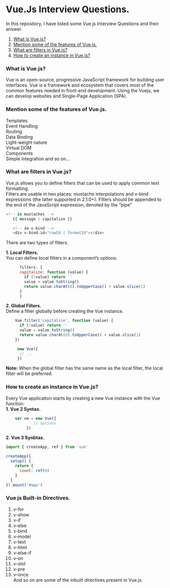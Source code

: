 # Vue.Js Interview Questions.
In this repository, I have listed some Vue.js Interview Questions and their answer. <br />

1. [What is Vue.js?](#what-is-react-js) <br />
2. [Mention some of the features of Vue.js.](#mention-some-of-the-features-of-vuejs) <br />
3. [What are filters in Vue.js?](#what-are-filters-in-vuejs) <br />
4. [How to create an instance in Vue.js?](#vue-js-built-in-directives) <br />



### What is Vue.js?
  Vue is an open-source, progressive JavaScript framework for building user interfaces. Vue is a framework and ecosystem that covers most of the common features needed in front-end development. Using the Vuejs, we can develop websites and Single-Page Application (SPA).


### Mention some of the features of Vue.js.
  Templates <br />
	Event Handling <br />
	Routing  <br />
	Data Binding  <br />
	Light-weight nature  <br />
  Virtual DOM <br />
  Components <br />
  Simple integration and so on... 


  
### What are filters in Vue.js?
   Vue.js allows you to define filters that can be used to apply common text formatting. <br />
   Filters are usable in two places: mustache interpolations and v-bind expressions (the latter supported in 2.1.0+). 
   Filters should be appended to the end of the JavaScript expression, denoted by the “pipe”

 ```javascript
<!-- in mustaches -->
	{{ message | capitalize }}

	<!-- in v-bind -->
	<div v-bind:id="rawId | formatId"></div>
```
There are two types of filters.  <br />

 <strong>1. Local Filters.</strong> <br />
   You can define local filters in a component’s options:
```javascript
      filters: {
	  capitalize: function (value) {
		if (!value) return ''
		value = value.toString()
		return value.charAt(0).toUpperCase() + value.slice(1)
	  }
      }
```
   <strong>2. Global Filters.</strong> <br />
   Define a filter globally before creating the Vue instance.
```javascript
    Vue.filter('capitalize', function (value) {
	  if (!value) return ''
	  value = value.toString()
	  return value.charAt(0).toUpperCase() + value.slice(1)
	})

     new Vue({
	  // ...
     })
```
   <strong>Note:</strong> When the global filter has the same name as the local filter, the local filter will be preferred.

### How to create an instance in Vue.js?
Every Vue application starts by creating a new Vue instance with the Vue function: <br />
<strong>1. Vue 2 Syntax.</strong> <br />
```javascript
    var vm = new Vue({
	        // options
	     })
```
<strong>2. Vue 3 Synbtax.</strong> <br />
```javascript
import { createApp, ref } from 'vue'

createApp({
  setup() {
	return {
	  count: ref(0)
	}
  }
}).mount('#app')
```

### Vue js Built-in Directives.
   1. v-for <br /> 
   2. v-show <br />
   3. v-if <br />
   4. v-else <br />
   5. v-bind <br />
   6. v-model <br />
   7. v-text <br /> 
   8. v-html <br /> 
   9. v-else-if <br />
   10. v-on <br />
   11. v-slot <br />
   12. v-pre <br />
   13. v-once <br />
     And so on are some of the inbuilt directives present in Vue.js.


